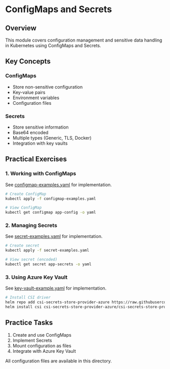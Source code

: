 # ConfigMaps and Secrets

## Overview
This module covers configuration management and sensitive data handling in Kubernetes using ConfigMaps and Secrets.

## Key Concepts

### ConfigMaps
- Store non-sensitive configuration
- Key-value pairs
- Environment variables
- Configuration files

### Secrets
- Store sensitive information
- Base64 encoded
- Multiple types (Generic, TLS, Docker)
- Integration with key vaults

## Practical Exercises

### 1. Working with ConfigMaps

See [configmap-examples.yaml](configmap-examples.yaml) for implementation.

```bash
# Create ConfigMap
kubectl apply -f configmap-examples.yaml

# View ConfigMap
kubectl get configmap app-config -o yaml
```

### 2. Managing Secrets

See [secret-examples.yaml](secret-examples.yaml) for implementation.

```bash
# Create secret
kubectl apply -f secret-examples.yaml

# View secret (encoded)
kubectl get secret app-secrets -o yaml
```

### 3. Using Azure Key Vault

See [key-vault-example.yaml](key-vault-example.yaml) for implementation.

```bash
# Install CSI driver
helm repo add csi-secrets-store-provider-azure https://raw.githubusercontent.com/Azure/secrets-store-csi-driver-provider-azure/master/charts
helm install csi csi-secrets-store-provider-azure/csi-secrets-store-provider-azure
```

## Practice Tasks

1. Create and use ConfigMaps
2. Implement Secrets
3. Mount configuration as files
4. Integrate with Azure Key Vault

All configuration files are available in this directory.
